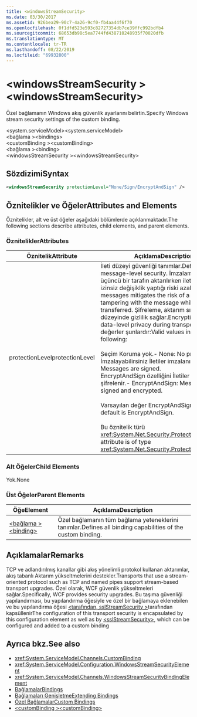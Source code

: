 ```yaml
---
title: <windowsStreamSecurity>
ms.date: 03/30/2017
ms.assetid: 926bea29-90c7-4a26-9cf0-fb4aa44f6f70
ms.openlocfilehash: 0f1dfd523e593c82727354db7ce39ffc992bdfb4
ms.sourcegitcommit: 68653db98c5ea7744fd438710248935f70020dfb
ms.translationtype: MT
ms.contentlocale: tr-TR
ms.lasthandoff: 08/22/2019
ms.locfileid: "69932800"
---
```

# <a name="windowsstreamsecurity"></a><span data-ttu-id="b1371-101">\<windowsStreamSecurity ></span><span class="sxs-lookup"><span data-stu-id="b1371-101">\<windowsStreamSecurity></span></span>
<span data-ttu-id="b1371-102">Özel bağlamanın Windows akış güvenlik ayarlarını belirtin.</span><span class="sxs-lookup"><span data-stu-id="b1371-102">Specify Windows stream security settings of the custom binding.</span></span>  
  
 <span data-ttu-id="b1371-103">\<system.serviceModel></span><span class="sxs-lookup"><span data-stu-id="b1371-103">\<system.serviceModel></span></span>  
<span data-ttu-id="b1371-104">\<bağlama ></span><span class="sxs-lookup"><span data-stu-id="b1371-104">\<bindings></span></span>  
<span data-ttu-id="b1371-105">\<customBinding ></span><span class="sxs-lookup"><span data-stu-id="b1371-105">\<customBinding></span></span>  
<span data-ttu-id="b1371-106">\<bağlama ></span><span class="sxs-lookup"><span data-stu-id="b1371-106">\<binding></span></span>  
<span data-ttu-id="b1371-107">\<windowsStreamSecurity ></span><span class="sxs-lookup"><span data-stu-id="b1371-107">\<windowsStreamSecurity></span></span>  
  
## <a name="syntax"></a><span data-ttu-id="b1371-108">Sözdizimi</span><span class="sxs-lookup"><span data-stu-id="b1371-108">Syntax</span></span>  
  
```xml  
<windowsStreamSecurity protectionLevel="None/Sign/EncryptAndSign" />
```  
  
## <a name="attributes-and-elements"></a><span data-ttu-id="b1371-109">Öznitelikler ve Öğeler</span><span class="sxs-lookup"><span data-stu-id="b1371-109">Attributes and Elements</span></span>  
 <span data-ttu-id="b1371-110">Öznitelikler, alt ve üst öğeler aşağıdaki bölümlerde açıklanmaktadır.</span><span class="sxs-lookup"><span data-stu-id="b1371-110">The following sections describe attributes, child elements, and parent elements.</span></span>  
  
### <a name="attributes"></a><span data-ttu-id="b1371-111">Öznitelikler</span><span class="sxs-lookup"><span data-stu-id="b1371-111">Attributes</span></span>  
  
|<span data-ttu-id="b1371-112">Öznitelik</span><span class="sxs-lookup"><span data-stu-id="b1371-112">Attribute</span></span>|<span data-ttu-id="b1371-113">Açıklama</span><span class="sxs-lookup"><span data-stu-id="b1371-113">Description</span></span>|  
|---------------|-----------------|  
|<span data-ttu-id="b1371-114">protectionLevel</span><span class="sxs-lookup"><span data-stu-id="b1371-114">protectionLevel</span></span>|<span data-ttu-id="b1371-115">İleti düzeyi güvenliği tanımlar.</span><span class="sxs-lookup"><span data-stu-id="b1371-115">Defines message-level security.</span></span> <span data-ttu-id="b1371-116">İmzalama iletileri, üçüncü bir tarafın aktarılırken ileti üzerinde izinsiz değişiklik yaptığı riski azaltır.</span><span class="sxs-lookup"><span data-stu-id="b1371-116">Signing messages mitigates the risk of a third party tampering with the message while it is being transferred.</span></span> <span data-ttu-id="b1371-117">Şifreleme, aktarım sırasında veri düzeyinde gizlilik sağlar.</span><span class="sxs-lookup"><span data-stu-id="b1371-117">Encryption provides data-level privacy during transport.</span></span> <span data-ttu-id="b1371-118">Geçerli değerler şunlardır:</span><span class="sxs-lookup"><span data-stu-id="b1371-118">Valid values include the following:</span></span><br /><br /> <span data-ttu-id="b1371-119">Seçim Koruma yok.</span><span class="sxs-lookup"><span data-stu-id="b1371-119">-   None: No protection.</span></span><br /><span data-ttu-id="b1371-120">İmzalayabilirsiniz İletiler imzalanır.</span><span class="sxs-lookup"><span data-stu-id="b1371-120">-   Sign: Messages are signed.</span></span><br /><span data-ttu-id="b1371-121">EncryptAndSign özelliğini İletiler imzalanır ve şifrelenir.</span><span class="sxs-lookup"><span data-stu-id="b1371-121">-   EncryptAndSign: Messages are signed and encrypted.</span></span><br /><br /> <span data-ttu-id="b1371-122">Varsayılan değer EncryptAndSign ' dır.</span><span class="sxs-lookup"><span data-stu-id="b1371-122">The default is EncryptAndSign.</span></span><br /><br /> <span data-ttu-id="b1371-123">Bu öznitelik türü <xref:System.Net.Security.ProtectionLevel>.</span><span class="sxs-lookup"><span data-stu-id="b1371-123">This attribute is of type <xref:System.Net.Security.ProtectionLevel>.</span></span>|  
  
### <a name="child-elements"></a><span data-ttu-id="b1371-124">Alt Öğeler</span><span class="sxs-lookup"><span data-stu-id="b1371-124">Child Elements</span></span>  
 <span data-ttu-id="b1371-125">Yok.</span><span class="sxs-lookup"><span data-stu-id="b1371-125">None</span></span>  
  
### <a name="parent-elements"></a><span data-ttu-id="b1371-126">Üst Öğeler</span><span class="sxs-lookup"><span data-stu-id="b1371-126">Parent Elements</span></span>  
  
|<span data-ttu-id="b1371-127">Öğe</span><span class="sxs-lookup"><span data-stu-id="b1371-127">Element</span></span>|<span data-ttu-id="b1371-128">Açıklama</span><span class="sxs-lookup"><span data-stu-id="b1371-128">Description</span></span>|  
|-------------|-----------------|  
|[<span data-ttu-id="b1371-129">\<bağlama ></span><span class="sxs-lookup"><span data-stu-id="b1371-129">\<binding></span></span>](../../../misc/binding.md)|<span data-ttu-id="b1371-130">Özel bağlamanın tüm bağlama yeteneklerini tanımlar.</span><span class="sxs-lookup"><span data-stu-id="b1371-130">Defines all binding capabilities of the custom binding.</span></span>|  
  
## <a name="remarks"></a><span data-ttu-id="b1371-131">Açıklamalar</span><span class="sxs-lookup"><span data-stu-id="b1371-131">Remarks</span></span>  
 <span data-ttu-id="b1371-132">TCP ve adlandırılmış kanallar gibi akış yönelimli protokol kullanan aktarımlar, akış tabanlı Aktarım yükseltmelerini destekler.</span><span class="sxs-lookup"><span data-stu-id="b1371-132">Transports that use a stream-oriented protocol such as TCP and named pipes support stream-based transport upgrades.</span></span> <span data-ttu-id="b1371-133">Özel olarak, WCF güvenlik yükseltmeleri sağlar.</span><span class="sxs-lookup"><span data-stu-id="b1371-133">Specifically, WCF provides security upgrades.</span></span> <span data-ttu-id="b1371-134">Bu taşıma güvenliği yapılandırması, bu yapılandırma öğesiyle ve özel bir bağlamaya eklenebilen ve bu yapılandırma öğesi [ \<tarafından, sslStreamSecurity >](sslstreamsecurity.md)tarafından kapsüllenir</span><span class="sxs-lookup"><span data-stu-id="b1371-134">The configuration of this transport security is encapsulated by this configuration element  as well as by [\<sslStreamSecurity>](sslstreamsecurity.md), which can be configured and added to a custom binding</span></span>  
  
## <a name="see-also"></a><span data-ttu-id="b1371-135">Ayrıca bkz.</span><span class="sxs-lookup"><span data-stu-id="b1371-135">See also</span></span>

- <xref:System.ServiceModel.Channels.CustomBinding>
- <xref:System.ServiceModel.Configuration.WindowsStreamSecurityElement>
- <xref:System.ServiceModel.Channels.WindowsStreamSecurityBindingElement>
- [<span data-ttu-id="b1371-136">Bağlamalar</span><span class="sxs-lookup"><span data-stu-id="b1371-136">Bindings</span></span>](../../../wcf/bindings.md)
- [<span data-ttu-id="b1371-137">Bağlamaları Genişletme</span><span class="sxs-lookup"><span data-stu-id="b1371-137">Extending Bindings</span></span>](../../../wcf/extending/extending-bindings.md)
- [<span data-ttu-id="b1371-138">Özel Bağlamalar</span><span class="sxs-lookup"><span data-stu-id="b1371-138">Custom Bindings</span></span>](../../../wcf/extending/custom-bindings.md)
- [<span data-ttu-id="b1371-139">\<customBinding ></span><span class="sxs-lookup"><span data-stu-id="b1371-139">\<customBinding></span></span>](custombinding.md)
